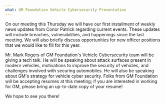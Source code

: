 ```yaml
---
what: GM Foundation Vehicle Cybersecurity Presentation
---
```


On our meeting this Thursday we will have our first installment of weekly news updates from Conor Patrick regarding current events.
These updates will include breaches, vulnerabilities, and happenings since the last meeting.
We will also briefly discuss opportunities for new officer positions that we would like to fill for this year.

Mr. Mark Rogers of GM Foundation's Vehicle Cybersecurity team will be giving a tech talk.
He will be speaking about attack surfaces present in modern vehicles, motivations to improve the security of vehicles, and challenges involved with securing automobiles.
He will also be speaking about GM's strategy for vehicle cyber security.
Folks from GM Foundation will be accepting resumes at this meeting; if you are interested in working for GM, please bring an up-to-date copy of your resume!

We hope to see you there!
